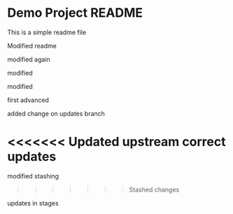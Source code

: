 
# Demo Project README

This is a simple readme file

Modified readme

modified again

modified

modified

first advanced

added change on updates branch

<<<<<<< Updated upstream
correct updates
=======
modified stashing
>>>>>>> Stashed changes

updates in stages

